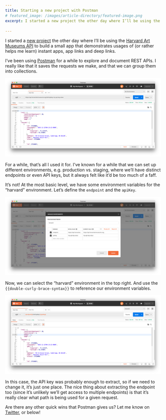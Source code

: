 ```yaml
---
title: Starting a new project with Postman
# featured_image: /images/article-directory/featured-image.png
excerpt: I started a new project the other day where I’ll be using the Harvard Art Museums API to build a small app that demonstrates usages of (or rather helps me learn) instant apps, app links and deep links. I’ve been using Postman for a while to explore and document REST APIs. I really like that it saves the requests we make, and that we can group them into collections.

---
```


I started a [new project](https://github.com/ataulm/no-name-yet) the other day where I’ll be using the [Harvard Art Museums API](https://www.harvardartmuseums.org/) to build a small app that demonstrates usages of (or rather helps me learn) instant apps, app links and deep links.

I’ve been using [Postman](https://www.getpostman.com/) for a while to explore and document REST APIs. I really like that it saves the requests we make, and that we can group them into collections.

![GET request in Postman with the endpoint, path and query param for the api key specified, under “No Environment”](/images/postman/get-request.png)

For a while, that’s all I used it for. I’ve known for a while that we can set up different environments, e.g. production vs. staging, where we’ll have distinct endpoints or even API keys, but it always felt like it’d be too much of a faff.

It’s not! At the most basic level, we have some environment variables for the “harvard” environment. Let’s define the `endpoint` and the `apiKey`.

![Managing a new environment called “harvard” , specifying the endpoint and API key as variables](/images/postman/manage.png)

Now, we can select the “harvard” environment in the top right. And use the `{{double-curly-brace-syntax}}` to reference our environment variables.

![Same GET request in Postman with the endpoint and api key variables referenced instead of the literal values, under the “harvard” environment](/images/postman/better-get-request.png)

In this case, the API key was probably enough to extract, so if we need to change it, it’s just one place. The nice thing about extracting the endpoint too (since it’s unlikely we’ll get access to multiple endpoints) is that it’s really clear what path is being used for a given request.

Are there any other quick wins that Postman gives us? Let me know on [Twitter](https://twitter.com/ataulm), or below!
